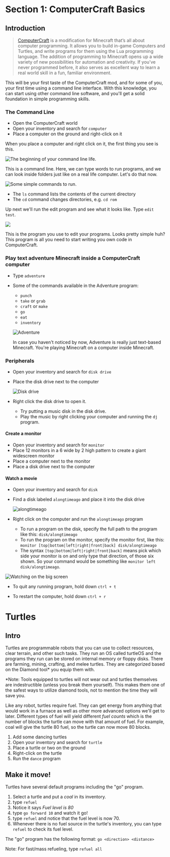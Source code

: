 # Section 1: ComputerCraft Basics

## Introduction

> [ComputerCraft](http://www.computercraft.info/) is a modification for Minecraft that’s all about computer programming. It allows you to build in-game Computers and Turtles, and write programs for them using the Lua programming language. The addition of programming to Minecraft opens up a wide variety of new possibilities for automation and creativity. If you’ve never programmed before, it also serves as excellent way to learn a real world skill in a fun, familiar environment.

This will be your first taste of the ComputerCraft mod, and for some of you, your first time using a command line interface. With this knowledge, you can start using other command line software, and you'll get a solid foundation in simple programming skills.

### The Command Line

* Open the ComputerCraft world
* Open your inventory and search for `computer`
* Place a computer on the ground and right-click on it  

When you place a computer and right click on it, the first thing you see is this.

![The beginning of your command line life.](images/section_1/ccb1.png)

This is a command line. Here, we can type words to run programs, and we can look inside folders just like on a real life computer. Let's do that now.

![Some simple commands to run.](images/section_1/ccb2.png)

* The ```ls``` command lists the contents of the current directory
* The ```cd``` command changes directories, e.g. ```cd rom```  

Up next we'll run the edit program and see what it looks like.
Type `edit test`.

![](images/section_1/ccb3.png)

This is the program you use to edit your programs. Looks pretty simple huh? This program is all you need to start writing you own code in ComputerCraft.

### Play text adventure Minecraft inside a ComputerCraft computer
  * Type `adventure`
  * Some of the commands available in the Adventure program:
    * `punch`
    * `take` or `grab`
    * `craft` or `make`
    * `go`
    * `eat`
    * `inventory`

    ![Adventure](images/section_1/adventure.png)

    In case you haven't noticed by now, Adventure is really just text-based Minecraft. You're playing Minecraft on a computer inside Minecraft.

### Peripherals

* Open your inventory and search for ```disk drive```
* Place the disk drive next to the computer

  ![Disk drive](images/section_1/disk_drive.png)

* Right click the disk drive to open it.
  * Try putting a music disk in the disk drive.
  * Play the music by right clicking your computer and running the `dj` program.

#### Create a monitor

* Open your inventory and search for `monitor`
* Place 12 monitors in a 6 wide by 2 high pattern to create a giant widescreen monitor
* Place a computer next to the monitor
* Place a disk drive next to the computer

#### Watch a movie

* Open your inventory and search for `disk`
* Find a disk labeled `alongtimeago` and place it into the disk drive

  ![alongtimeago](images/section_1/a_long_time_ago.png)

* Right click on the computer and run the `alongtimeago` program
  * To run a program on the disk, specify the full path to the program like this: `disk/alongtimeago`
  * To run the program on the monitor, specify the monitor first, like this: `monitor [top|bottom|left|right|front|back] disk/alongtimeago`
  * The syntax `[top|bottom|left|right|front|back]` means pick which side your monitor is on and only type that direction, of those six shown. So your command would be something like `monitor left disk/alongtimeago`.

![Watching on the big screen](images/section_1/monitor.png)

* To quit any running program, hold down ```ctrl + t```

* To restart the computer, hold down ```ctrl + r```

# Turtles

## Intro

Turtles are programmable robots that you can use to collect resources, clear terrain, and other such tasks.  They run an OS called turtleOS and the programs they run can be stored on internal memory or floppy disks.  There are farming, mining, crafting, and melee turtles.  They are categorized based on the Diamond tool* you equip them with.

*Note: Tools equipped to turtles will not wear out and turtles themselves are indestructible (unless you break them yourself).  This makes them one of the safest ways to utilize diamond tools, not to mention the time they will save you.

Like any robot, turtles require fuel.  They can get energy from anything that would work in a furnace as well as other more advanced options we'll get to later.  Different types of fuel will yield different _fuel counts_ which is the number of blocks the turtle can move with that amount of fuel.  For example, coal will give the turtle 80 fuel, so the turtle can now move 80 blocks.

1. Add some dancing turtles
  1. Open your inventory and search for ```turtle```
  1. Place a turtle or two on the ground
  1. Right-click on the turtle
  1. Run the ```dance``` program

## Make it move!

Turtles have several default programs including the "go" program.

1. Select a turtle and put a _coal_ in its inventory.
2. type ```refuel```
  1. Notice it says _Fuel level is 80_
3. type ```go forward 10``` and watch it go!
  1. type ```refuel``` and notice that the fuel level is now 70.
  2. Whenever there is no fuel source in the turtle's inventory, you can type ```refuel``` to check its fuel level.

The "go" program has the following format:
```go <direction> <distance>```

Note: For fast/mass refueling, type ```refuel all```
